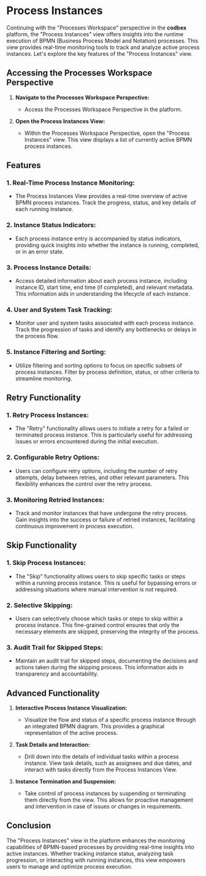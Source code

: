 # Process Instances

Continuing with the "Processes Workspace" perspective in the __codbex__ platform, the "Process Instances" view offers insights into the runtime execution of BPMN (Business Process Model and Notation) processes. This view provides real-time monitoring tools to track and analyze active process instances. Let's explore the key features of the "Process Instances" view.

## Accessing the Processes Workspace Perspective

1. **Navigate to the Processes Workspace Perspective:**
   - Access the Processes Workspace Perspective in the platform.

2. **Open the Process Instances View:**
   - Within the Processes Workspace Perspective, open the "Process Instances" view. This view displays a list of currently active BPMN process instances.

## Features

### 1. **Real-Time Process Instance Monitoring:**
   - The Process Instances View provides a real-time overview of active BPMN process instances. Track the progress, status, and key details of each running instance.

### 2. **Instance Status Indicators:**
   - Each process instance entry is accompanied by status indicators, providing quick insights into whether the instance is running, completed, or in an error state.

### 3. **Process Instance Details:**
   - Access detailed information about each process instance, including instance ID, start time, end time (if completed), and relevant metadata. This information aids in understanding the lifecycle of each instance.

### 4. **User and System Task Tracking:**
   - Monitor user and system tasks associated with each process instance. Track the progression of tasks and identify any bottlenecks or delays in the process flow.

### 5. **Instance Filtering and Sorting:**
   - Utilize filtering and sorting options to focus on specific subsets of process instances. Filter by process definition, status, or other criteria to streamline monitoring.

## Retry Functionality

### 1. **Retry Process Instances:**
   - The "Retry" functionality allows users to initiate a retry for a failed or terminated process instance. This is particularly useful for addressing issues or errors encountered during the initial execution.

### 2. **Configurable Retry Options:**
   - Users can configure retry options, including the number of retry attempts, delay between retries, and other relevant parameters. This flexibility enhances the control over the retry process.

### 3. **Monitoring Retried Instances:**
   - Track and monitor instances that have undergone the retry process. Gain insights into the success or failure of retried instances, facilitating continuous improvement in process execution.

## Skip Functionality

### 1. **Skip Process Instances:**
   - The "Skip" functionality allows users to skip specific tasks or steps within a running process instance. This is useful for bypassing errors or addressing situations where manual intervention is not required.

### 2. **Selective Skipping:**
   - Users can selectively choose which tasks or steps to skip within a process instance. This fine-grained control ensures that only the necessary elements are skipped, preserving the integrity of the process.

### 3. **Audit Trail for Skipped Steps:**
   - Maintain an audit trail for skipped steps, documenting the decisions and actions taken during the skipping process. This information aids in transparency and accountability.

## Advanced Functionality

1. **Interactive Process Instance Visualization:**
   - Visualize the flow and status of a specific process instance through an integrated BPMN diagram. This provides a graphical representation of the active process.

2. **Task Details and Interaction:**
   - Drill down into the details of individual tasks within a process instance. View task details, such as assignees and due dates, and interact with tasks directly from the Process Instances View.

3. **Instance Termination and Suspension:**
   - Take control of process instances by suspending or terminating them directly from the view. This allows for proactive management and intervention in case of issues or changes in requirements.

## Conclusion

The "Process Instances" view in the platform enhances the monitoring capabilities of BPMN-based processes by providing real-time insights into active instances. Whether tracking instance status, analyzing task progression, or interacting with running instances, this view empowers users to manage and optimize process execution.
